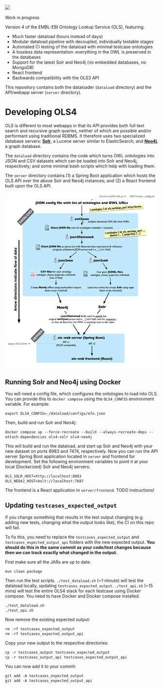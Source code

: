 
<a href="https://github.com/EBISPOT/ols4/actions/workflows/test.yml"><img src="https://github.com/EBISPOT/ols4/actions/workflows/test.yml/badge.svg"/></a>

Work in progress

Version 4 of the EMBL-EBI Ontology Lookup Service (OLS), featuring:

* Much faster dataload (hours instead of days)
* Modular dataload pipeline with decoupled, individually testable stages
* Automated CI testing of the dataload with minimal testcase ontologies
* A lossless data representation: everything in the OWL is preserved in the databases
* Support for the latest Solr and Neo4j (no embedded databases, no MongoDB)
* React frontend
* Backwards compatibility with the OLS3 API

This repository contains both the dataloader (`dataload` directory) and the API/webapp server (`server` directory).




# Developing OLS4

OLS is different to most webapps in that its API provides both full text search and recursive graph queries, neither of which are possible and/or performant using traditional RDBMS.
It therefore uses two specialized database servers: [**Solr**](https://solr.apache.org), a Lucene server similar to ElasticSearch; and [**Neo4j**](https://neo4j.com), a graph database. 

The `dataload` directory contains the code which turns OWL ontologies into JSON and CSV datasets which can be loaded into Solr and Neo4j, respectively; and some minimal bash scripts which help with loading them.

The `server` directory contains (1) a Spring Boot application which hosts the OLS API over the above Solr and Neo4j instances; and (2) a React frontend built upon the OLS API.

![OLS4 overview](docs/overview.png)

## Running Solr and Neo4j using Docker

You will need a config file, which configures the ontologies to load into OLS. You can provide this to `docker compose` using the `OLS4_CONFIG` environment variable. For example:

	export OLS4_CONFIG=./dataload/configs/efo.json

Then, build and run Solr and Neo4j:

    docker compose up --force-recreate --build --always-recreate-deps --attach-dependencies ols4-solr ols4-neo4j

This will build and run the dataload, and start up Solr and Neo4j with your new dataset on ports 8983 and 7474, respectively.  Now you can run the API server Spring Boot application located in `server` and frontend for development.  Set the following environment variables to point it at your local (Dockerized) Solr and Neo4j servers:

    OLS_SOLR_HOST=http://localhost:8983
    OLS_NEO4J_HOST=bolt://localhost:7687

The frontend is a React application in `server/frontend`. TODO instructions!

## Updating `testcases_expected_output`

If you change something that results in the test output changing (e.g. adding new tests, changing what the output looks like), the CI on this repo will fail.

To fix this, you need to replace the `testcases_expected_output` and `testcases_expected_output_api` folders with the new expected output. **You should do this in the same commit as your code/test changes because then we can track exactly what changed in the output.**

First make sure all the JARs are up to date:

    mvn clean package

Then run the test scripts. `./test_dataload.sh` (~1 minute) will test the dataload locally, updating `testcases_expected_output`. `./test_api.sh` (~15 mins) will test the entire OLS4 stack for each testcase using Docker compose. You need to have Docker and Docker compose installed.

    ./test_dataload.sh
    ./test_api.sh

Now remove the existing expected output:

    rm -rf testcases_expected_output
    rm -rf testcases_expected_output_api

Copy your new output to the respective directories:

    cp -r testcases_output testcases_expected_output
    cp -r testcases_output_api testcases_expected_output_api

You can now add it to your commit:

    git add -A testcases_expected_output
    git add -A testcases_expected_output_api






    





